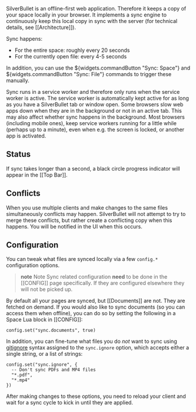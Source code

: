 SilverBullet is an offline-first web application. Therefore it keeps a copy of your space locally in your browser. It implements a sync engine to continuously keep this local copy in sync with the server (for technical details, see [[Architecture]]).

Sync happens:
* For the entire space: roughly every 20 seconds
* For the currently open file: every 4-5 seconds

In addition, you can use the ${widgets.commandButton "Sync: Space"} and ${widgets.commandButton "Sync: File"} commands to trigger these manually.

Sync runs in a service worker and therefore only runs when the service worker is active. The service worker is automatically kept active for as long as you have a SilverBullet tab or window open. Some browsers slow web apps down when they are in the background or not in an active tab. This may also affect whether sync happens in the background. Most browsers (including mobile ones), keep service workers running for a little while (perhaps up to a minute), even when e.g. the screen is locked, or another app is activated.

## Status
If sync takes longer than a second, a black circle progress indicator will appear in the [[Top Bar]].

## Conflicts
When you use multiple clients and make changes to the same files simultaneously conflicts may happen. SilverBullet will not attempt to try to merge these conflicts, but rather create a conflicting copy when this happens. You will be notified in the UI when this occurs.

## Configuration
You can tweak what files are synced locally via a few `config.*` configuration options.

> **note** Note
> Sync related configuration **need** to be done in the [[CONFIG]] page specifically. If they are configured elsewhere they will not be picked up.

By default all your pages are synced, but [[Documents]] are not. They are fetched on demand. If you would also like to sync documents (so you can access them when offline), you can do so by setting the following in a Space Lua block in [[CONFIG]]:

    config.set("sync.documents", true)

In addition, you can fine-tune what files you do _not_ want to sync using [gitignore](https://git-scm.com/docs/gitignore) syntax assigned to the `sync.ignore` option, which accepts either a single string, or a list of strings:

    config.set("sync.ignore", {
      -- Don't sync PDFs and MP4 files
      "*.pdf",
      "*.mp4"
    })

After making changes to these options, you need to reload your client and wait for a sync cycle to kick in until they are applied.
